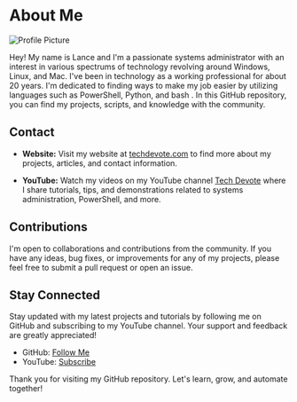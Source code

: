 # About Me

![Profile Picture](https://i.imgur.com/G4SQkXy.jpg)

Hey! My name is Lance and I'm a passionate systems administrator with an interest in various spectrums of technology revolving around Windows, Linux, and Mac. I've been in technology as a working professional for about 20 years. I'm dedicated to finding ways to make my job easier by utilizing languages such as PowerShell, Python, and bash . In this GitHub repository, you can find my projects, scripts, and knowledge with the community.

## Contact

- **Website:** Visit my website at [techdevote.com](https://techdevote.com) to find more about my projects, articles, and contact information.

- **YouTube:** Watch my videos on my YouTube channel [Tech Devote](https://www.youtube.com/@tech-devote) where I share tutorials, tips, and demonstrations related to systems administration, PowerShell, and more.

## Contributions

I'm open to collaborations and contributions from the community. If you have any ideas, bug fixes, or improvements for any of my projects, please feel free to submit a pull request or open an issue.

## Stay Connected

Stay updated with my latest projects and tutorials by following me on GitHub and subscribing to my YouTube channel. Your support and feedback are greatly appreciated!

- GitHub: [Follow Me](https://github.com/lividwolfsix)
- YouTube: [Subscribe](https://www.youtube.com/@tech-devote)

Thank you for visiting my GitHub repository. Let's learn, grow, and automate together!
